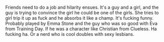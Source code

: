 Friends need to do a job and hilarity ensues. It's a guy and a girl, and the guy is trying to convince the girl he could be one of the girls. She tries to girl trip it up as fuck and he absorbs it like a champ. It's fucking funny. Probably played by Emma Stone and the guy who was so good with Eva from Training Day. If he was a character like Christian from Clueless. Ha fucking ha. Or a nerd who is cool doubles with sexy lesbians.